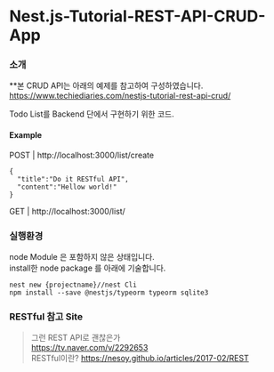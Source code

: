 # Nest.js-Tutorial-REST-API-CRUD-App


### 소개  
**본 CRUD API는 아래의 예제를 참고하여 구성하였습니다.  
https://www.techiediaries.com/nestjs-tutorial-rest-api-crud/

Todo List를 Backend 단에서 구현하기 위한 코드.  
#### Example  
POST  |   http://localhost:3000/list/create  
```  
{  
  "title":"Do it RESTful API",  
  "content":"Hellow world!"  
}  
```  
GET   |   http://localhost:3000/list/


### 실행환경  
node Module 은 포함하지 않은 상태입니다.  
install한 node package 를 아래에 기술합니다.  


```  
nest new {projectname}//nest Cli  
npm install --save @nestjs/typeorm typeorm sqlite3  
```

### RESTful 참고 Site  
> 그런 REST API로 괜찮은가  
https://tv.naver.com/v/2292653  
> RESTful이란?
https://nesoy.github.io/articles/2017-02/REST  

